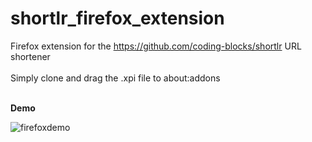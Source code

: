 # shortlr_firefox_extension
Firefox extension for the https://github.com/coding-blocks/shortlr URL shortener <br/></br>
Simply clone and drag the .xpi file to about:addons <br/></br>

<b>Demo</b>

![firefoxdemo](https://cloud.githubusercontent.com/assets/25617855/25307726/8b2ba840-27c3-11e7-8962-c604aeaa8c58.gif)
